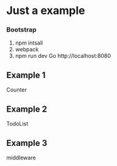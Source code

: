# Just a example
### Bootstrap
1. npm intsall
2. webpack
3. npm run dev
Go http://localhost:8080

## Example 1
Counter  
## Example 2
TodoList  
## Example 3
middleware  
